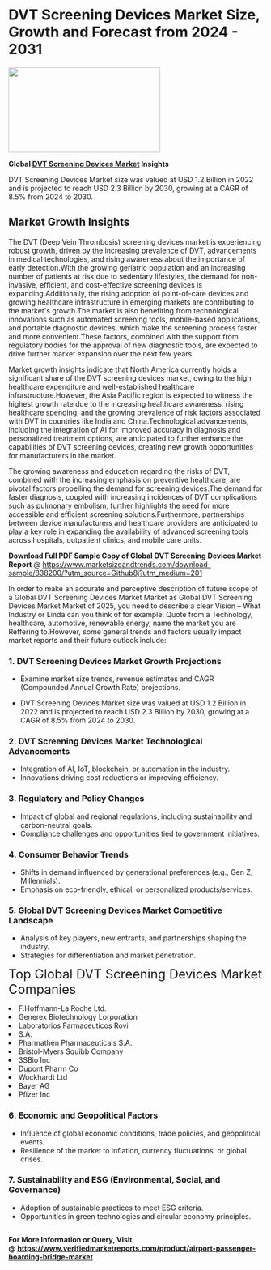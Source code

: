 <H1>DVT Screening Devices Market Size, Growth and Forecast from 2024 - 2031</H1><img class="aligncenter size-medium wp-image-584254" src="https://thirdeyenews.in/wp-content/uploads/2024/09/Global-Market-Research-300x168.jpeg" alt="" width="300" height="168" /><p><strong>Global&nbsp;<a href="https://www.marketsizeandtrends.com/download-sample/838200/?utm_source=Github8j?utm_medium=201">DVT Screening Devices Market</a> Insights</strong></p><p>DVT Screening Devices Market size was valued at USD 1.2 Billion in 2022 and is projected to reach USD 2.3 Billion by 2030, growing at a CAGR of 8.5% from 2024 to 2030.</p><p><h2>Market Growth Insights</h2> <p>The DVT (Deep Vein Thrombosis) screening devices market is experiencing robust growth, driven by the increasing prevalence of DVT, advancements in medical technologies, and rising awareness about the importance of early detection.With the growing geriatric population and an increasing number of patients at risk due to sedentary lifestyles, the demand for non-invasive, efficient, and cost-effective screening devices is expanding.Additionally, the rising adoption of point-of-care devices and growing healthcare infrastructure in emerging markets are contributing to the market's growth.The market is also benefiting from technological innovations such as automated screening tools, mobile-based applications, and portable diagnostic devices, which make the screening process faster and more convenient.These factors, combined with the support from regulatory bodies for the approval of new diagnostic tools, are expected to drive further market expansion over the next few years.</p> <p>Market growth insights indicate that North America currently holds a significant share of the DVT screening devices market, owing to the high healthcare expenditure and well-established healthcare infrastructure.However, the Asia Pacific region is expected to witness the highest growth rate due to the increasing healthcare awareness, rising healthcare spending, and the growing prevalence of risk factors associated with DVT in countries like India and China.Technological advancements, including the integration of AI for improved accuracy in diagnosis and personalized treatment options, are anticipated to further enhance the capabilities of DVT screening devices, creating new growth opportunities for manufacturers in the market.</p> <p>The growing awareness and education regarding the risks of DVT, combined with the increasing emphasis on preventive healthcare, are pivotal factors propelling the demand for screening devices.The demand for faster diagnosis, coupled with increasing incidences of DVT complications such as pulmonary embolism, further highlights the need for more accessible and efficient screening solutions.Furthermore, partnerships between device manufacturers and healthcare providers are anticipated to play a key role in expanding the availability of advanced screening tools across hospitals, outpatient clinics, and mobile care units.</p> <p><span class=""><strong>Download Full PDF Sample Copy of Global DVT Screening Devices Market Report</strong> @ <a href="https://www.marketsizeandtrends.com/download-sample/838200/?utm_source=Github8j?utm_medium=201" target="_blank">https://www.marketsizeandtrends.com/download-sample/838200/?utm_source=Github8j?utm_medium=201</a></span></p><p>In order to make an accurate and perceptive description of future scope of a Global&nbsp;DVT Screening Devices Market Market as Global&nbsp;DVT Screening Devices Market Market of 2025, you need to describe a clear Vision &ndash; What Industry or Linda can you think of for example: Quote from a Technology, healthcare, automotive, renewable energy, name the market you are Reffering to.However, some general trends and factors usually impact market reports and their future outlook include:</p><h3>1.&nbsp;<strong>DVT Screening Devices Market Growth Projections</strong></h3><ul><li>Examine market size trends, revenue estimates and CAGR (Compounded Annual Growth Rate) projections.</li><li><p>DVT Screening Devices Market size was valued at USD 1.2 Billion in 2022 and is projected to reach USD 2.3 Billion by 2030, growing at a CAGR of 8.5% from 2024 to 2030.</p></li></ul><h3>2.&nbsp;<strong>DVT Screening Devices Market Technological Advancements</strong></h3><ul><li>Integration of AI, IoT, blockchain, or automation in the industry.</li><li>Innovations driving cost reductions or improving efficiency.</li></ul><h3>3.&nbsp;<strong>Regulatory and Policy Changes</strong></h3><ul><li>Impact of global and regional regulations, including sustainability and carbon-neutral goals.</li><li>Compliance challenges and opportunities tied to government initiatives.</li></ul><h3>4.&nbsp;<strong>Consumer Behavior Trends</strong></h3><ul><li>Shifts in demand influenced by generational preferences (e.g., Gen Z, Millennials).</li><li>Emphasis on eco-friendly, ethical, or personalized products/services.</li></ul><h3>5.&nbsp;<strong>Global DVT Screening Devices Market Competitive Landscape</strong></h3><ul><li>Analysis of key players, new entrants, and partnerships shaping the industry.</li><li>Strategies for differentiation and market penetration.</li></ul><p data-pm-slice="1 1 []"><span style="color: inherit; font-family: inherit; font-size: 25px;">Top Global DVT Screening Devices Market Companies</span></p><div class="" data-test-id=""><p><li>F.Hoffmann-La Roche Ltd.</li><li> Generex Biotechnology Lorporation</li><li> Laboratorios Farmaceuticos Rovi</li><li> S.A.</li><li> Pharmathen Pharmaceuticals S.A.</li><li> Bristol-Myers Squibb Company</li><li> 3SBio Inc</li><li> Dupont Pharm Co</li><li> Wockhardt Ltd</li><li> Bayer AG</li><li> Pfizer Inc</li></p></div><h3>6.&nbsp;<strong>Economic and Geopolitical Factors</strong></h3><ul><li>Influence of global economic conditions, trade policies, and geopolitical events.</li><li>Resilience of the market to inflation, currency fluctuations, or global crises.</li></ul><h3>7.&nbsp;<strong>Sustainability and ESG (Environmental, Social, and Governance)</strong></h3><ul><li>Adoption of sustainable practices to meet ESG criteria.</li><li>Opportunities in green technologies and circular economy principles.</li></ul><h2><strong style="font-size: 14px;">For More Information or Query, Visit @&nbsp;</strong><a style="background-color: #ffffff; font-size: 14px;" href="https://www.marketsizeandtrends.com/report/dvt-screening-devices-market/" target="_blank">https://www.verifiedmarketreports.com/product/airport-passenger-boarding-bridge-market</a></h2>